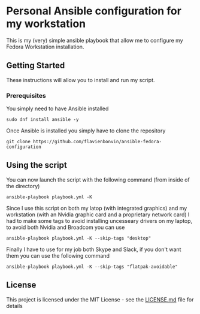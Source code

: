 # Personal Ansible configuration for my workstation

This is my (very) simple ansible playbook that allow me to configure my Fedora Workstation installation.

## Getting Started

These instructions will allow you to install and run my script. 

### Prerequisites

You simply need to have Ansible installed

```
sudo dnf install ansible -y
```

Once Ansible is installed you simply have to clone the repository

```
git clone https://github.com/flavienbonvin/ansible-fedora-configuration
```

## Using the script

You can now launch the script with the following command (from inside of the directory)

```
ansible-playbook playbook.yml -K
```

Since I use this script on both my latop (with integrated graphics) and my workstation (with an Nvidia graphic card and a proprietary network card) I had to make some tags to avoid installing uncesseary drivers on my laptop, to avoid both Nvidia and Broadcom you can use

```
ansible-playbook playbook.yml -K --skip-tags "desktop"
```

Finally I have to use for my job both Skype and Slack, if you don't want them you can use the following command 

```
ansible-playbook playbook.yml -K --skip-tags "flatpak-avoidable"
```

## License

This project is licensed under the MIT License - see the [LICENSE.md](LICENSE.md) file for details
